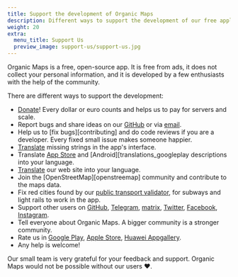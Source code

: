```yaml
---
title: Support the development of Organic Maps
description: Different ways to support the development of our free application
weight: 20
extra:
  menu_title: Support Us
  preview_image: support-us/support-us.jpg
---
```


Organic Maps is a free, open-source app. It is free from ads, it does not collect your personal information, and it is developed by a few enthusiasts with the help of the community.

There are different ways to support the development:

- [Donate][donate]! Every dollar or euro counts and helps us to pay for servers and scale.
- Report bugs and share ideas on our [GitHub][github] or via [email][email].
- Help us to [fix bugs][contributing] and do code reviews if you are a developer. Every fixed small issue makes someone happier.
- [Translate][translations] missing strings in the app's interface.
- Translate [App Store][translations_appstore] and [Android][translations_googleplay descriptions into your language.
- [Translate][translations_website] our web site into your language.
- Join the [OpenStreetMap][openstreemap] community and contribute to the maps data.
- Fix red cities found by our [public transport validator][public_transport_validator], for subways and light rails to work in the app.
- Support other users on [GitHub][issues], [Telegram][telegram_chat], [matrix][matrix], [Twitter][twitter], [Facebook][facebook], [Instagram][instagram].
- Tell everyone about Organic Maps. A bigger community is a stronger community.
- Rate us in [Google Play][googleplay], [Apple Store][appstore], [Huawei Appgallery][appgallery].
- Any help is welcome!

Our small team is very grateful for your feedback and support. Organic Maps would not be possible without our users ❤️.


[donate]: @/donate/index.md

[github]: https://github.com/organicmaps/organicmaps/issues

[email]: mailto:support@organicmaps.app

[bugs]: https://github.com/organicmaps/organicmaps/blob/master/docs/CONTRIBUTING.md

[translations]: https://github.com/organicmaps/organicmaps/blob/master/docs/CONTRIBUTING.md#translations

[translations_appstore]: https://github.com/organicmaps/organicmaps/tree/master/iphone/metadata/en-US

[translations_googleplay]: https://github.com/organicmaps/organicmaps/tree/master/android/src/google/play/listings/en-US

[translations_website]: https://github.com/organicmaps/organicmaps.github.io

[openstreetmap]: https://www.openstreetmap.org/about

[public_transport_validator]: https://cdn.organicmaps.app/subway/

[issues]: https://github.com/organicmaps/organicmaps/issues

[telegram_chat]: https://t.me/OrganicMaps

[matrix]: https://matrix.to/#/#organicmaps:matrix.org

[twitter]: https://twitter.com/OrganicMapsApp

[facebook]: https://facebook.com/OrganicMaps

[instagram]: https://instagram.com/OrganicMaps.app

[googleplay]: market://details?id=app.organicmaps

[appstore]: https://itunes.apple.com/app/id1567437057?action=write-review

[appgallery]: appmarket://details?id=app.organicmaps
